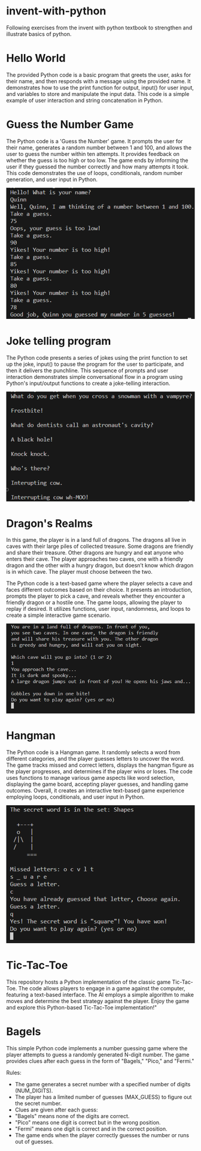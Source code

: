 # invent-with-python

Following exercises from the invent with python textbook to strengthen and illustrate basics of python.

# Hello World

The provided Python code is a basic program that greets the user, asks for their name, and then responds with a message using the provided name. It demonstrates how to use the print function for output, input() for user input, and variables to store and manipulate the input data. This code is a simple example of user interaction and string concatenation in Python.

# Guess the Number Game

The Python code is a 'Guess the Number' game. It prompts the user for their name, generates a random number between 1 and 100, and allows the user to guess the number within ten attempts. It provides feedback on whether the guess is too high or too low. The game ends by informing the user if they guessed the number correctly and how many attempts it took. This code demonstrates the use of loops, conditionals, random number generation, and user input in Python.

![NumberGame](./images/number.png)

# Joke telling program

The Python code presents a series of jokes using the print function to set up the joke, input() to pause the program for the user to participate, and then it delivers the punchline. This sequence of prompts and user interaction demonstrates simple conversational flow in a program using Python's input/output functions to create a joke-telling interaction.

![Jokes](./images/joke.png)

# Dragon's Realms

In this game, the player is in a land full of dragons. The dragons all live in caves with their large piles of collected treasure. Some dragons are friendly and share their treasure. Other dragons are hungry and eat anyone who enters their cave. The player approaches two caves, one with a friendly dragon and the other with a hungry dragon, but doesn’t know which dragon is in which cave. The player must choose between the two.

The Python code is a text-based game where the player selects a cave and faces different outcomes based on their choice. It presents an introduction, prompts the player to pick a cave, and reveals whether they encounter a friendly dragon or a hostile one. The game loops, allowing the player to replay if desired. It utilizes functions, user input, randomness, and loops to create a simple interactive game scenario.

![DragonsDen](./images/dragonsden.png)

# Hangman

The Python code is a Hangman game. It randomly selects a word from different categories, and the player guesses letters to uncover the word. The game tracks missed and correct letters, displays the hangman figure as the player progresses, and determines if the player wins or loses. The code uses functions to manage various game aspects like word selection, displaying the game board, accepting player guesses, and handling game outcomes. Overall, it creates an interactive text-based game experience employing loops, conditionals, and user input in Python.

![Hangman](./images/hangman.png)

# Tic-Tac-Toe

This repository hosts a Python implementation of the classic game Tic-Tac-Toe. The code allows players to engage in a game against the computer, featuring a text-based interface. The AI employs a simple algorithm to make moves and determine the best strategy against the player. Enjoy the game and explore this Python-based Tic-Tac-Toe implementation!"


# Bagels

This simple Python code implements a number guessing game where the player attempts to guess a randomly generated N-digit number. The game provides clues after each guess in the form of "Bagels," "Pico," and "Fermi."

Rules:
- The game generates a secret number with a specified number of digits (NUM_DIGITS).
- The player has a limited number of guesses (MAX_GUESS) to figure out the secret number.
- Clues are given after each guess:
- "Bagels" means none of the digits are correct.
- "Pico" means one digit is correct but in the wrong position.
- "Fermi" means one digit is correct and in the correct position.
- The game ends when the player correctly guesses the number or runs out of guesses.